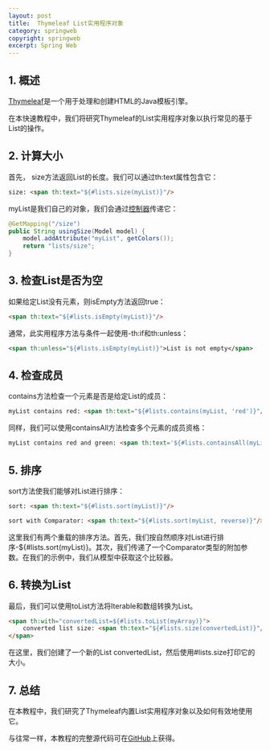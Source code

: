 ```yaml
---
layout: post
title:  Thymeleaf List实用程序对象
category: springweb
copyright: springweb
excerpt: Spring Web
---
```


## 1. 概述

[Thymeleaf](http://www.thymeleaf.org/)是一个用于处理和创建HTML的Java模板引擎。

在本快速教程中，我们将研究Thymeleaf的List实用程序对象以执行常见的基于List的操作。

## 2. 计算大小

首先， size方法返回List的长度。我们可以通过th:text属性包含它：

```html
size: <span th:text="${#lists.size(myList)}"/>
```

myList是我们自己的对象，我们会通过[控制器](https://www.baeldung.com/thymeleaf-in-spring-mvc)传递它：

```java
@GetMapping("/size")
public String usingSize(Model model) {
    model.addAttribute("myList", getColors());
    return "lists/size";
}
```

## 3. 检查List是否为空

如果给定List没有元素，则isEmpty方法返回true：

```html
<span th:text="${#lists.isEmpty(myList)}"/>
```

通常，此实用程序方法与条件一起使用-th:if和th:unless：

```xml
<span th:unless="${#lists.isEmpty(myList)}">List is not empty</span>
```

## 4. 检查成员

contains方法检查一个元素是否是给定List的成员：

```html
myList contains red: <span th:text="${#lists.contains(myList, 'red')}"/>
```

同样，我们可以使用containsAll方法检查多个元素的成员资格：

```html
myList contains red and green: <span th:text='${#lists.containsAll(myList, {"red", "green"})}'/>
```

## 5. 排序

sort方法使我们能够对List进行排序：

```html
sort: <span th:text="${#lists.sort(myList)}"/>

sort with Comparator: <span th:text="${#lists.sort(myList, reverse)}"/>
```

这里我们有两个重载的排序方法。首先，我们按自然顺序对List进行排序-${#lists.sort(myList)}。其次，我们传递了一个Comparator类型的附加参数。在我们的示例中，我们从模型中获取这个比较器。

## 6. 转换为List

最后，我们可以使用toList方法将Iterable和数组转换为List。

```html
<span th:with="convertedList=${#lists.toList(myArray)}">
    converted list size: <span th:text="${#lists.size(convertedList)}"/>
</span>
```

在这里，我们创建了一个新的List convertedList，然后使用#lists.size打印它的大小。

## 7. 总结

在本教程中，我们研究了Thymeleaf内置List实用程序对象以及如何有效地使用它。

与往常一样，本教程的完整源代码可在[GitHub](https://github.com/tuyucheng7/taketoday-tutorial4j/tree/master/spring-web-modules)上获得。